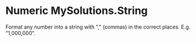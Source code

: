 # Numeric MySolutions.String

Format any number into a string with "," (commas) in the correct places. E.g. "1,000,000".
